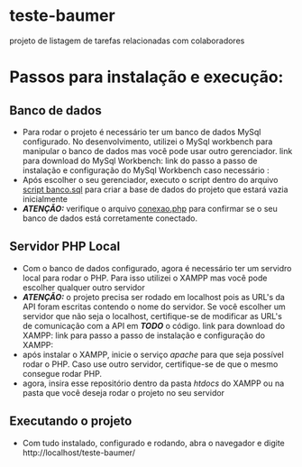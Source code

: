 # teste-baumer
projeto de listagem de tarefas relacionadas com colaboradores

# Passos para instalação e execução: 

## Banco de dados
* Para rodar o projeto é necessário ter um banco de dados MySql configurado. No desenvolvimento, utilizei o MySql workbench para manipular o banco de dados mas você pode usar outro gerenciador.
link para download do MySql Workbench: []([url](https://dev.mysql.com/downloads/installer/))
link do passo a passo de instalação e configuração do MySql Workbench caso necessário : []([url](https://www.alura.com.br/artigos/mysql-do-download-e-instalacao-ate-sua-primeira-tabela?srsltid=AfmBOoo_LDgZKMkMjAS72q4Ias6H3lOl6ovQaijyX3neDTyt5OxXmuLC))
* Após escolher o seu gerenciador, executo o script dentro do arquivo [script banco.sql]([url](https://github.com/WilenGabrielGS/teste-baumer/blob/main/script%20banco.sql)) para criar a base de dados do projeto que estará vazia inicialmente
* ***ATENÇÃO:*** verifique o arquivo [conexao.php]([url](https://github.com/WilenGabrielGS/teste-baumer/blob/main/conexao.php)) para confirmar se o seu banco de dados está corretamente conectado.

## Servidor PHP Local
* Com o banco de dados configurado, agora é necessário ter um servidro local para rodar o PHP. Para isso utilizei o XAMPP mas você pode escolher qualquer outro servidor
* ***ATENÇÃO:*** o projeto precisa ser rodado em localhost pois as URL's da API foram escritas contendo o nome do servidor. Se você escolher um servidor que não seja o localhost, certifique-se de modificar as URL's de comunicação com a API em ***TODO*** o código.
link para download do XAMPP: []([url](https://www.apachefriends.org/download.html))
link para passo a passo de instalação e configuração do XAMPP: []([url](https://pt.wikihow.com/Instalar-o-XAMPP-para-Windows))
* após instalar o XAMPP, inicie o serviço *apache* para que seja possível rodar o PHP. Caso use outro servidor, certifique-se de que o mesmo consegue rodar PHP.
* agora, insira esse repositório dentro da pasta *htdocs* do XAMPP ou na pasta que você deseja rodar o projeto no seu servidor


## Executando o projeto
* Com tudo instalado, configurado e rodando, abra o navegador e digite http://localhost/teste-baumer/

 
